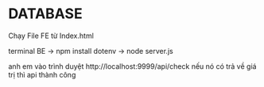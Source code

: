 # DATABASE

Chạy File FE từ Index.html

 terminal BE -> npm install dotenv -> node server.js 

anh em vào trình duyệt http://localhost:9999/api/check
nếu nó có trả về giá trị thì api thành công 
